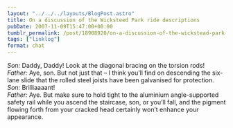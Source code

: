 ```yaml
---
layout: "../../../layouts/BlogPost.astro"
title: On a discussion of the Wicksteed Park ride descriptions
pubDate: 2007-11-09T15:47:00+00:00
tumblr_permalink: /post/18908920/on-a-discussion-of-the-wickstead-park-ride
tags: ["linklog"]
format: chat
---
```


<i>Son:</i> Daddy, Daddy! Look at the diagonal bracing on the torsion rods!<br>
<i>Father:</i> Aye, son. But not just that &#8211; I think you&#8217;ll find on descending the six-lane slide that the rolled steel joists have been galvanised for protection.<br>
<i>Son:</i> Brilliaaaant!<br>
<i>Father:</i> Aye. But make sure to hold tight to the aluminium angle-supported safety rail while you ascend the staircase, son, or you&#8217;ll fall, and the pigment flowing forth from your cracked head certainly won&#8217;t enhance your appearance.<br>
